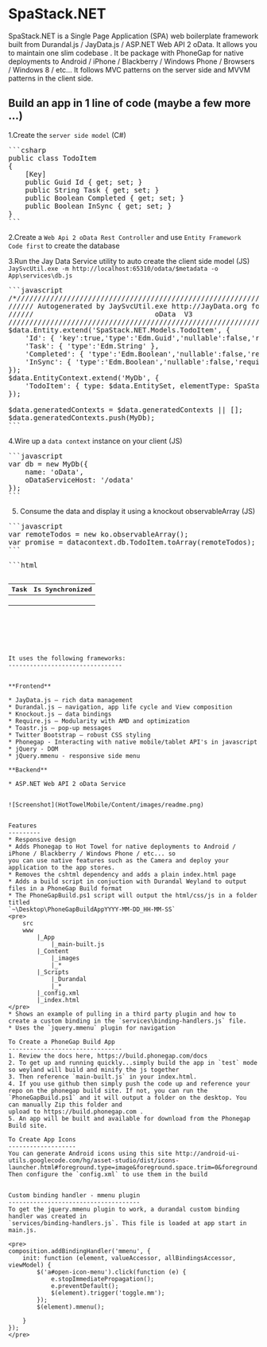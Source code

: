 ﻿SpaStack.NET
=================


SpaStack.NET is a Single Page Application (SPA) web boilerplate framework built from Durandal.js / JayData.js / ASP.NET Web API 2 oData. It allows you to maintain one slim
codebase . It be package with PhoneGap for native deployments to Android / iPhone / Blackberry / Windows Phone / Browsers / Windows 8 / etc... It follows MVC patterns on the server side
and MVVM patterns in the client side.


Build an app in 1 line of code (maybe a few more ...)
------------------------------------------------------

1.Create the `server side model` (C#)
<pre>
```csharp
public class TodoItem
{
	[Key]
	public Guid Id { get; set; }
	public String Task { get; set; }
	public Boolean Completed { get; set; }
	public Boolean InSync { get; set; }    
}
```
</pre>
2.Create a `Web Api 2 oData Rest Controller` and use `Entity Framework Code first` to create the database

3.Run the Jay Data Service utility to auto create the client side model (JS)
`JaySvcUtil.exe -m http://localhost:65310/odata/$metadata -o App\services\db.js`
<pre>
```javascript
/*//////////////////////////////////////////////////////////////////////////////////////
////// Autogenerated by JaySvcUtil.exe http://JayData.org for more info        /////////
//////                             oData  V3                                     /////////
//////////////////////////////////////////////////////////////////////////////////////*/
$data.Entity.extend('SpaStack.NET.Models.TodoItem', {
	'Id': { 'key':true,'type':'Edm.Guid','nullable':false,'required':true },
	'Task': { 'type':'Edm.String' },
	'Completed': { 'type':'Edm.Boolean','nullable':false,'required':true },
	'InSync': { 'type':'Edm.Boolean','nullable':false,'required':true }
});
$data.EntityContext.extend('MyDb', {
    'TodoItem': { type: $data.EntitySet, elementType: SpaStack.NET.Models.TodoItem}
});

$data.generatedContexts = $data.generatedContexts || [];
$data.generatedContexts.push(MyDb);
```
</pre>

4.Wire up a `data context` instance on your client (JS)
<pre>
```javascript
var db = new MyDb({
    name: 'oData',
    oDataServiceHost: '/odata'
});
```
</pre>


5. Consume the data and display it using a knockout observableArray (JS)
<pre>
```javascript
var remoteTodos = new ko.observableArray();
var promise = datacontext.db.TodoItem.toArray(remoteTodos);
```
</pre>

<pre>
```html
	<table class="table table-striped">
		<thead>
			<tr>
				<th>Task</th>
				<th>Is Synchronized</th>
			</tr>
		</thead>
		<tbody data-bind="foreach: remoteTodos">
			<tr>
				<td contenteditable="true" data-bind="text: Task"></td>
				<td data-bind="text: InSync"></td>
			</tr>
		</tbody>
	</table>
</pre>
```




It uses the following frameworks:
--------------------------------


**Frontend**

* JayData.js – rich data management
* Durandal.js – navigation, app life cycle and View composition
* Knockout.js – data bindings
* Require.js – Modularity with AMD and optimization
* Toastr.js – pop-up messages
* Twitter Bootstrap – robust CSS styling
* Phonegap - Interacting with native mobile/tablet API's in javascript
* jQuery - DOM
* jQuery.mmenu - responsive side menu

**Backend** 

* ASP.NET Web API 2 oData Service


![Screenshot](HotTowelMobile/Content/images/readme.png)


Features
---------
* Responsive design
* Adds Phonegap to Hot Towel for native deployments to Android / iPhone / Blackberry / Windows Phone / etc... so 
you can use native features such as the Camera and deploy your application to the app stores.
* Removes the cshtml dependency and adds a plain index.html page
* Adds a build script in conjuction with Durandal Weyland to output files in a PhoneGap Build format
* The PhoneGapBuild.ps1 script will output the html/css/js in a folder titled 
`~\Desktop\PhoneGapBuildAppYYYY-MM-DD_HH-MM-SS`
<pre>
	src
	www
		|_App
			|_main-built.js
		|_Content
			|_images
			|_*
		|_Scripts	
			|_Durandal
			|_*
		|_config.xml
		|_index.html
</pre>
* Shows an example of pulling in a third party plugin and how to create a custom binding in the `services\binding-handlers.js` file. 
* Uses the `jquery.mmenu` plugin for navigation 

To Create a PhoneGap Build App
--------------------------------
1. Review the docs here, https://build.phonegap.com/docs 
2. To get up and running quickly...simply build the app in `test` mode so weyland will build and minify the js together
3. Then reference `main-built.js` in your index.html. 
4. If you use github then simply push the code up and reference your repo on the phonegap build site. If not, you can run the 
`PhoneGapBuild.ps1` and it will output a folder on the desktop. You can manually Zip this folder and 
upload to https://build.phonegap.com . 
5. An app will be built and available for download from the Phonegap Build site.

To Create App Icons
-------------------
You can generate Android icons using this site http://android-ui-utils.googlecode.com/hg/asset-studio/dist/icons-launcher.html#foreground.type=image&foreground.space.trim=0&foreground.space.pad=0&foreColor=fff%2C0&crop=1&backgroundShape=none&backColor=fff%2C100
Then configure the `config.xml` to use them in the build


Custom binding handler - mmenu plugin 
-------------------------------------
To get the jquery.mmenu plugin to work, a durandal custom binding handler was created in  
`services/binding-handlers.js`. This file is loaded at app start in main.js.

<pre>
composition.addBindingHandler('mmenu', {
    init: function (element, valueAccessor, allBindingsAccessor, viewModel) {
        $('a#open-icon-menu').click(function (e) {
            e.stopImmediatePropagation();
            e.preventDefault();
            $(element).trigger('toggle.mm');
        });
        $(element).mmenu();

    }
});
</pre>
